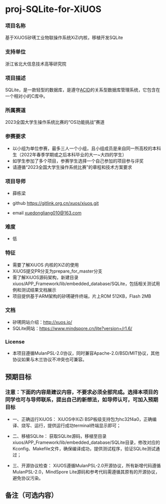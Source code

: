 # proj-SQLite-for-XiUOS
### 项目名称
基于XiUOS矽璓工业物联操作系统XiZi内核，移植开发SQLite 

### 支持单位  
浙江省北大信息技术高等研究院

### 项目描述
SQLite，是一款轻型的数据库，是遵守[ACID](https://baike.baidu.com/item/ACID/10738)的关系型数据库管理系统，它包含在一个相对小的C库中。


### 所属赛道

2023全国大学生操作系统比赛的“OS功能挑战”赛道



### 参赛要求

- 以小组为单位参赛，最多三人一个小组，且小组成员是来自同一所高校的本科生（2022年春季学期或之后本科毕业的大一~大四的学生）
- 如学生参加了多个项目，参赛学生选择一个自己参加的项目参与评奖
- 请遵循“2023全国大学生操作系统比赛”的章程和技术方案要求



### 项目导师

* 薛栋梁

* github https://gitlink.org.cn/xuos/xiuos.git

* email xuedongliang010@163.com



### 难度

* 低



### 特征


* 需要了解XiUOS 内核的XiZi的使用
* XiUOS提交PR分支为prepare_for_master分支
* 需了解XiUOS源码架构，新建目录xiuos/APP_Framework/lib/embedded_database/SQLite，包括相关测试用例和测试结果文档展示
* 项目提供基于ARM架构的矽璓硬件终端，片上ROM 512KB，Flash 2MB



### 文档

* 矽璓网站介绍：http://xuos.io/
* SQLite网站：https://www.mindspore.cn/lite?version=/r1.6/



### License

* 本项目遵循MulanPSL-2.0协议，同时兼容Apache-2.0/BSD/MIT协议，其他协议如果与木兰协议不冲突也可兼容。



## 预期目标

### 注意：下面的内容是建议内容，不要求必须全部完成。选择本项目的同学也可与导师联系，提出自己的新想法，如导师认可，可加入预期目标

* 一、正确运行XiUOS：
XiUOS中XiZi BSP板级支持包为hc32f4a0，正确编译、烧写、运行，提供运行成功terminal终端显示即可；

* 二、移植SQLite：
获取SQLite源码，移植至目录xiuos/APP_Framework/lib/embedded_database/SQLite目录，修改对应的Kconfig、Makefile文件，确保编译成功，提供测试程序，验证SQLite测试通过；

* 三、开源协议检查：
XiUOS遵循MulanPSL-2.0开源协议，所有新增代码遵循MulanPSL-2.0，MindSpore Lite源码和参考代码需遵循其原有的开源协议，避免协议污染。

## 备注（可选内容）